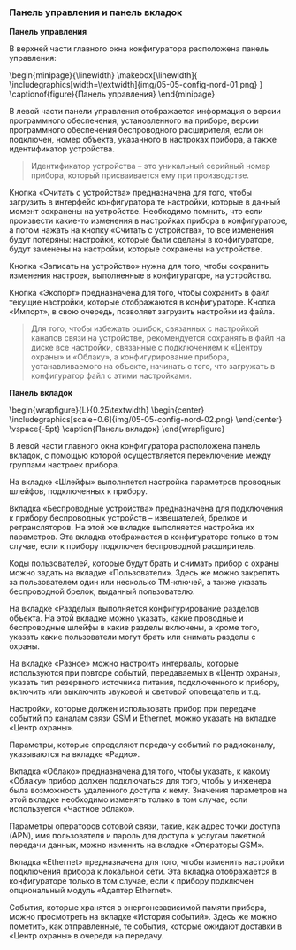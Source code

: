 ### Панель управления и панель вкладок

**Панель управления**

В верхней части главного окна конфигуратора расположена панель управления:

\begin{minipage}{\linewidth}
	\makebox[\linewidth]{
 		\includegraphics[width=\textwidth]{img/05-05-config-nord-01.png}
 	}
	\captionof{figure}{Панель управления}
\end{minipage}

В левой части панели управления отображается информация о версии программного обеспечения, установленного на приборе, версии программного обеспечения беспроводного расширителя, если он подключен, номер объекта, указанного в настроках прибора, а также идентификатор устройства.

> Идентификатор устройства – это уникальный серийный номер прибора, который присваивается ему при производстве.

Кнопка «Считать с устройства» предназначена для того, чтобы загрузить в интерфейс конфигуратора те настройки, которые в данный момент сохранены на устройстве. Необходимо помнить, что если произвести какие-то изменения в настройках прибора в конфигураторе, а потом нажать на кнопку «Считать с устройства», то все изменения будут потеряны: настройки, которые были сделаны в конфигураторе, будут заменены на настройки, которые сохранены на устройстве.

Кнопка «Записать на устройство» нужна для того, чтобы сохранить изменения настроек, выполненные в конфигураторе, на устройство.

Кнопка «Экспорт» предназначена для того, чтобы сохранить в файл текущие настройки, которые отображаются в конфигураторе. Кнопка «Импорт», в свою очередь, позволяет загрузить настройки из файла. 

> Для того, чтобы избежать ошибок, связанных с настройкой каналов связи на устройстве, рекомендуется сохранять в файл на диске все настройки, связанные с подключением к «Центру охраны» и «Облаку», а конфигурирование прибора, устанавливаемого на объекте, начинать c того, что загружать в конфигуратор файл с этими настройками.

**Панель вкладок**

\begin{wrapfigure}{L}{0.25\textwidth}
\begin{center}
\includegraphics[scale=0.6]{img/05-05-config-nord-02.png}
\end{center}
\vspace{-5pt}
\caption{Панель вкладок}
\end{wrapfigure}

В левой части главного окна конфигуратора расположена панель вкладок, с помощью которой осуществляется переключение между группами настроек прибора.

На вкладке «Шлейфы» выполняется настройка параметров проводных шлейфов, подключенных к прибору.

Вкладка «Беспроводные устройства» предназначена для подключения к прибору беспроводных устройств – извещателей, брелков и ретрансляторов. На этой же вкладке выполняется настройка их параметров. Эта вкладка отображается в конфигураторе только в том случае, если к прибору подключен беспроводной расширитель.

Коды пользователей, которые будут брать и снимать прибор с охраны можно задать на вкладке «Пользователи». Здесь же можно закрепить за пользователем один или несколько ТМ-ключей, а также указать беспроводной брелок, выданный пользователю. 

На вкладке «Разделы» выполняется конфигурирование разделов объекта. На этой вкладке можно указать, какие проводные и беспроводные шлейфы в какие разделы включены, а кроме того, указать какие пользователи могут брать или снимать разделы с охраны.

На вкладке «Разное» можно настроить интервалы, которые используются при повторе событий, передаваемых в «Центр охраны», указать тип резервного источника питания, подключенного к прибору, включить или выключить звуковой и световой оповещатель и т.д.

Настройки, которые должен использовать прибор при передаче событий по каналам связи GSM и Ethernet, можно указать на вкладке «Центр охраны».

Параметры, которые определяют передачу событий по радиоканалу, указываются на вкладке «Радио».

Вкладка «Облако» предназначена для того, чтобы указать, к какому «Облаку» прибор должен подключаться для того, чтобы у инженера была возможность удаленного доступа к нему. Значения параметров на этой вкладке необходимо изменять только в том случае, если используется «Частное облако».

Параметры операторов сотовой связи, такие, как адрес точки доступа (APN), имя пользователя и пароль для доступа к услугам пакетной передачи данных, можно изменить на вкладке «Операторы GSM».

Вкладка «Ethernet» предназначена для того, чтобы изменить настройки подключения прибора к локальной сети. Эта вкладка отображается в конфигураторе только в том случае, если к прибору подключен опциональный модуль «Адаптер Ethernet».

События, которые хранятся в энергонезависимой памяти прибора, можно просмотреть на вкладке «История событий». Здесь же можно пометить, как отправленные, те события, которые ожидают доставки в «Центр охраны» в очереди на передачу.




 